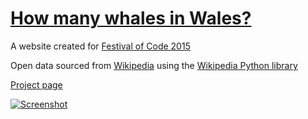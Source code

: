# [How many whales in Wales?](http://j.mp/howmanywhales)
A website created for [Festival of Code 2015](http://www.yrs.io/festival)

Open data sourced from [Wikipedia](http://wikimedia.org/wiki/donate) using the [Wikipedia Python library](http://pypi.python.org/pypi/wikipedia/)

[Project page](http://hacks.youngrewiredstate.org/events/festival-of-code-2015/how-many-whales-in-wales)

[![Screenshot](http://yrs-hacks-app.s3.amazonaws.com/images/574/full/Capture.jpg?1438267207)](http://j.mp/howmanywhales)
